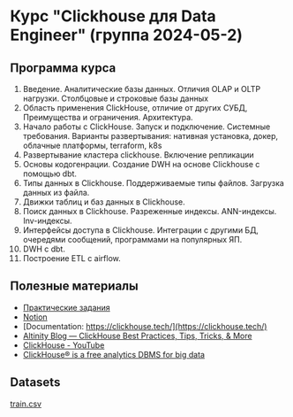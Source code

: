 # Курс "Clickhouse для Data Engineer" (группа 2024-05-2)

## Программа курса
1. Введение. Аналитические базы данных. Отличия OLAP и OLTP нагрузки. Столбцовые и строковые базы данных
2. Область применения ClickHouse, отличие от других СУБД, Преимущества и ограничения. Архитектура.
3. Начало работы с ClickHouse. Запуск и подключение. Системные требования. Варианты развертывания: нативная установка, докер, облачные платформы, terraform, k8s
4. Развертывание кластера clickhouse. Включение репликации
5. Основы кодогенрации. Создание DWH на основе Clickhouse с помощью dbt.
6. Типы данных в Clickhouse. Поддерживаемые типы файлов. Загрузка данных из файла.
7. Движки таблиц и баз данных в Clickhouse.
8. Поиск данных в Clickhouse. Разреженные индексы. ANN-индексы. Inv-индексы.
9. Интерфейсы доступа в Clickhouse. Интеграции с другими БД, очередями сообщений, программами на популярных ЯП.
10. DWH c dbt.
11. Построение ETL с airflow.
 
## Полезные материалы
- [Практические задания](https://docs.google.com/spreadsheets/d/19nxarGSCdfW8ydpXn9uz8tququtPuDWdB6481IKGSS0/edit?usp=sharing)
- [Notion](https://cuddly-blob-cc7.notion.site/Clickhouse-Data-361edfceabb647c48829529090d9f24f)
- [Documentation: https://clickhouse.tech/](https://clickhouse.tech/)
- [Altinity Blog — ClickHouse Best Practices, Tips, Tricks, & More](https://www.altinity.com/blog) 
- [ClickHouse - YouTube](https://www.youtube.com/channel/UChtmrD-dsdpspr42P_PyRAw) 
- [ClickHouse® is a free analytics DBMS for big data](https://github.com/ClickHouse/ClickHouse) 

## Datasets
[train.csv](..%2F%D0%97%D0%B0%D0%B3%D1%80%D1%83%D0%B7%D0%BA%D0%B8%2Ftrain.csv)
